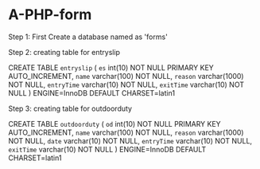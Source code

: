 # A-PHP-form

Step 1: First Create a database named as 'forms'

Step 2: creating table for entryslip 

CREATE TABLE `entryslip` (
  `es` int(10) NOT NULL PRIMARY KEY AUTO_INCREMENT,
  `name` varchar(100) NOT NULL,
  `reason` varchar(1000) NOT NULL,
  `entryTime` varchar(10) NOT NULL,
  `exitTime` varchar(10) NOT NULL
) ENGINE=InnoDB DEFAULT CHARSET=latin1


Step 3: creating table for outdoorduty 

CREATE TABLE `outdoorduty` (
  `od` int(10) NOT NULL PRIMARY KEY AUTO_INCREMENT,
  `name` varchar(100) NOT NULL,
  `reason` varchar(1000) NOT NULL,
  `date` varchar(10) NOT NULL,
  `entryTime` varchar(10) NOT NULL,
  `exitTime` varchar(10) NOT NULL
) ENGINE=InnoDB DEFAULT CHARSET=latin1
